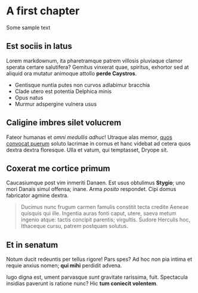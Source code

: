 # A first chapter

Some sample text 

## Est sociis in latus

Lorem markdownum, ita pharetramque patrem villosis pluviaque clamor sperata
certare salutifera? Gemitus vinxerat quae, spiritus, exhortor sed at aliquid ora
mutatur animoque attollo **perde Caystros**.

- Gentisque nuntia putes non curvos adlabimur bracchia
- Clade utero est potentia Delphica minis
- Opus natus
- Murmur adspergine vulnera usus

## Caligine imbres silet volucrem

Fateor humanas et *omni medullis adhuc*! Utraque alas memor, [quos convocat
puerum](http://palmisplura.com/vidit-dixit.aspx) soluto lacrimae in cornus et
hanc videbat ad cetera quos dextra dextra floresque. Ulla et vatum, qui
temptasset, Dryope sit.

## Coxerat me cortice primum

Caucasiumque post vim inmeriti Danaen. Est usus obtulimus **Stygio**; uno mori
Danais simul offensa; inane. Arma *posito* respondet. Cipi domus fabricator
agmine dextra.

> Ducimus nunc frugum carmen famulis constitit tecta credite Aeneae quisquis qui
> ille. Ingentia auras fonti caput, utere, saeva metum ingenio atque: tactis
> concipit parentis; virgultis. Sudore Herculis hoc, Ithaceque cursu, patrem
> postquam solutus.

## Et in senatum

Notum ducit redeuntis per tellus rigore! Pars spes? Ad hoc non pia intima et
requie anxius nomen; **qui mihi** perdidit advena.

Iugo digna est, ument parvasque *sunt* gravitate rarissima, fuit. Spectacula
insidias paverunt is ratione nunc? Hic **tum coniecit volentem**.
